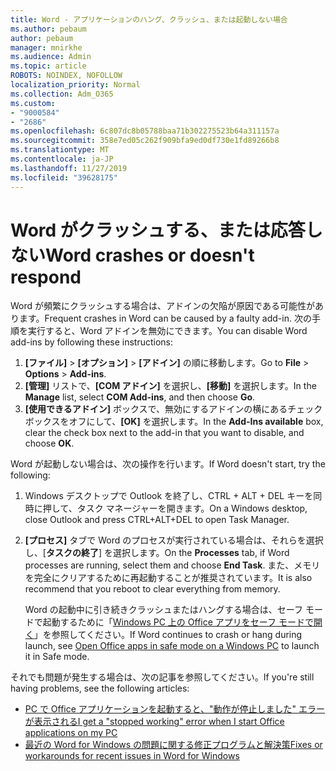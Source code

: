 ```yaml
---
title: Word - アプリケーションのハング、クラッシュ、または起動しない場合
ms.author: pebaum
author: pebaum
manager: mnirkhe
ms.audience: Admin
ms.topic: article
ROBOTS: NOINDEX, NOFOLLOW
localization_priority: Normal
ms.collection: Adm_O365
ms.custom:
- "9000584"
- "2686"
ms.openlocfilehash: 6c807dc8b05788baa71b302275523b64a311157a
ms.sourcegitcommit: 358e7ed05c262f909bfa9ed0df730e1fd89266b8
ms.translationtype: MT
ms.contentlocale: ja-JP
ms.lasthandoff: 11/27/2019
ms.locfileid: "39628175"
---
```

# <a name="word-crashes-or-doesnt-respond"></a><span data-ttu-id="bbf03-102">Word がクラッシュする、または応答しない</span><span class="sxs-lookup"><span data-stu-id="bbf03-102">Word crashes or doesn't respond</span></span>

<span data-ttu-id="bbf03-103">Word が頻繁にクラッシュする場合は、アドインの欠陥が原因である可能性があります。</span><span class="sxs-lookup"><span data-stu-id="bbf03-103">Frequent crashes in Word can be caused by a faulty add-in.</span></span> <span data-ttu-id="bbf03-104">次の手順を実行すると、Word アドインを無効にできます。</span><span class="sxs-lookup"><span data-stu-id="bbf03-104">You can disable Word add-ins by following these instructions:</span></span>

1. <span data-ttu-id="bbf03-105">**[ファイル]** > **[オプション]** > **[アドイン]** の順に移動します。</span><span class="sxs-lookup"><span data-stu-id="bbf03-105">Go to **File** > **Options** > **Add-ins**.</span></span>
2. <span data-ttu-id="bbf03-106">**[管理]** リストで、**[COM アドイン]** を選択し、**[移動]** を選択します。</span><span class="sxs-lookup"><span data-stu-id="bbf03-106">In the **Manage** list, select **COM Add-ins**, and then choose **Go**.</span></span>
3. <span data-ttu-id="bbf03-107">**[使用できるアドイン]** ボックスで、無効にするアドインの横にあるチェック ボックスをオフにして、**[OK]** を選択します。</span><span class="sxs-lookup"><span data-stu-id="bbf03-107">In the **Add-Ins available** box, clear the check box next to the add-in that you want to disable, and choose **OK**.</span></span>

<span data-ttu-id="bbf03-108">Word が起動しない場合は、次の操作を行います。</span><span class="sxs-lookup"><span data-stu-id="bbf03-108">If Word doesn't start, try the following:</span></span>

1.   <span data-ttu-id="bbf03-109">Windows デスクトップで Outlook を終了し、CTRL + ALT + DEL キーを同時に押して、タスク マネージャーを開きます。</span><span class="sxs-lookup"><span data-stu-id="bbf03-109">On a Windows desktop, close Outlook and press CTRL+ALT+DEL to open Task Manager.</span></span> 
2. <span data-ttu-id="bbf03-110">**[プロセス]** タブで Word のプロセスが実行されている場合は、それらを選択し、[**タスクの終了**] を選択します。</span><span class="sxs-lookup"><span data-stu-id="bbf03-110">On the **Processes** tab, if Word processes are running, select them and choose **End Task**.</span></span> <span data-ttu-id="bbf03-111">また、メモリを完全にクリアするために再起動することが推奨されています。</span><span class="sxs-lookup"><span data-stu-id="bbf03-111">It is also recommend that you reboot to clear everything from memory.</span></span>

    <span data-ttu-id="bbf03-112">Word の起動中に引き続きクラッシュまたはハングする場合は、セーフ モードで起動するために「[Windows PC 上の Office アプリをセーフ モードで開く](https://support.office.com/article/Open-Office-apps-in-safe-mode-on-a-Windows-PC-dedf944a-5f4b-4afb-a453-528af4f7ac72)」を参照してください。</span><span class="sxs-lookup"><span data-stu-id="bbf03-112">If Word continues to crash or hang during launch, see [Open Office apps in safe mode on a Windows PC](https://support.office.com/article/Open-Office-apps-in-safe-mode-on-a-Windows-PC-dedf944a-5f4b-4afb-a453-528af4f7ac72) to launch it in Safe mode.</span></span>

<span data-ttu-id="bbf03-113">それでも問題が発生する場合は、次の記事を参照してください。</span><span class="sxs-lookup"><span data-stu-id="bbf03-113">If you're still having problems, see the following articles:</span></span> 
- [<span data-ttu-id="bbf03-114">PC で Office アプリケーションを起動すると、"動作が停止しました" エラーが表示される</span><span class="sxs-lookup"><span data-stu-id="bbf03-114">I get a "stopped working" error when I start Office applications on my PC</span></span>](https://support.office.com/article/52bd7985-4e99-4a35-84c8-2d9b8301a2fa)
- [<span data-ttu-id="bbf03-115">最近の Word for Windows の問題に関する修正プログラムと解決策</span><span class="sxs-lookup"><span data-stu-id="bbf03-115">Fixes or workarounds for recent issues in Word for Windows</span></span>](https://support.office.com/article/bf6bf17c-2807-4871-83ce-e337ae8f0b86)